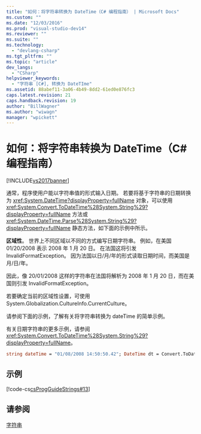 ```yaml
---
title: "如何：将字符串转换为 DateTime（C# 编程指南） | Microsoft Docs"
ms.custom: ""
ms.date: "12/03/2016"
ms.prod: "visual-studio-dev14"
ms.reviewer: ""
ms.suite: ""
ms.technology: 
  - "devlang-csharp"
ms.tgt_pltfrm: ""
ms.topic: "article"
dev_langs: 
  - "CSharp"
helpviewer_keywords: 
  - "字符串 [C#], 转换为 DateTIme"
ms.assetid: 88abef11-3a06-4b49-8dd2-61ed0e876fc3
caps.latest.revision: 21
caps.handback.revision: 19
author: "BillWagner"
ms.author: "wiwagn"
manager: "wpickett"
---
```

# 如何：将字符串转换为 DateTime（C# 编程指南）
[!INCLUDE[vs2017banner](../../../csharp/includes/vs2017banner.md)]

通常，程序使用户能以字符串值的形式输入日期。 若要将基于字符串的日期转换为 <xref:System.DateTime?displayProperty=fullName> 对象，可以使用 <xref:System.Convert.ToDateTime%28System.String%29?displayProperty=fullName> 方法或 <xref:System.DateTime.Parse%28System.String%29?displayProperty=fullName> 静态方法，如下面的示例中所示。  
  
 **区域性**。  世界上不同区域以不同的方式编写日期字符串。  例如，在美国 01\/20\/2008 表示 2008 年 1 月 20 日。  在法国这将引发 InvalidFormatException。 因为法国以日\/月\/年的形式读取日期时间，而美国是月\/日\/年。  
  
 因此，像 20\/01\/2008 这样的字符串在法国将解析为 2008 年 1 月 20 日，而在美国则引发 InvalidFormatException。  
  
 若要确定当前的区域性设置，可使用 System.Globalization.CultureInfo.CurrentCulture。  
  
 请参阅下面的示例，了解有关将字符串转换为 dateTime 的简单示例。  
  
 有关日期字符串的更多示例，请参阅 <xref:System.Convert.ToDateTime%28System.String%29?displayProperty=fullName>。  
  
```vb  
string dateTime = "01/08/2008 14:50:50.42"; DateTime dt = Convert.ToDateTime(dateTime); Console.WriteLine("Year: {0}, Month: {1}, Day: {2}, Hour: {3}, Minute: {4}, Second: {5}, Millisecond: {6}", dt.Year, dt.Month, dt.Day, dt.Hour, dt.Minute, dt.Second, dt.Millisecond); // Specify exactly how to interpret the string. IFormatProvider culture = new System.Globalization.CultureInfo("fr-FR", true); // Alternate choice: If the string has been input by an end user, you might // want to format it according to the current culture: // IFormatProvider culture = System.Threading.Thread.CurrentThread.CurrentCulture; DateTime dt2 = DateTime.Parse(dateTime, culture, System.Globalization.DateTimeStyles.AssumeLocal); Console.WriteLine("Year: {0}, Month: {1}, Day: {2}, Hour: {3}, Minute: {4}, Second: {5}, Millisecond: {6}", dt2.Year, dt2.Month, dt2.Day, dt2.Hour, dt2.Minute, dt2.Second, dt2.Millisecond /* Output (assuming first culture is en-US and second is fr-FR): Year: 2008, Month: 1, Day: 8, Hour: 14, Minute: 50, Second: 50, Millisecond: 420 Year: 2008, Month: 8, Day: 1, Hour: 14, Minute: 50, Second: 50, Millisecond: 420 Press any key to continue . . . */  
```  
  
## 示例  
 [!code-cs[csProgGuideStrings#13](../../../csharp/programming-guide/strings/codesnippet/CSharp/how-to-convert-a-string-to-a-datetime_1.cs)]  
  
## 请参阅  
 [字符串](../../../csharp/programming-guide/strings/index.md)
